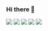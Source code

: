 ### Hi there 👋

![](https://visitor-badge.glitch.me/badge?page_id=viniciussanchez)
![](https://img.shields.io/badge/-Linkedin-blue?style=flat&logo=Linkedin&logoColor=white&link=https://www.linkedin.com/in/vinicius-sanchez/)
![](https://img.shields.io/badge/-Medium-fa6132?style=flat&logo=Medium&logoColor=white&link=https://vinicius-sanchez.medium.com)
![](https://img.shields.io/badge/-Gmail-c14438?style=flat&logo=Gmail&logoColor=white&link=mailto:viniciuss.sanchez@gmail.com)
![](https://img.shields.io/youtube/channel/subscribers/UChvY9l3AR7igAKX1TmdpAKw?style=social)

<!--
**viniciussanchez/viniciussanchez** is a ✨ _special_ ✨ repository because its `README.md` (this file) appears on your GitHub profile.

Here are some ideas to get you started:

- 🔭 I’m currently working on ...
- 🌱 I’m currently learning ...
- 👯 I’m looking to collaborate on ...
- 🤔 I’m looking for help with ...
- 💬 Ask me about ...
- 📫 How to reach me: ...
- 😄 Pronouns: ...
- ⚡ Fun fact: ...
-->
